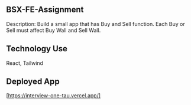 ## BSX-FE-Assignment

Description: Build a small app that has Buy and Sell function. Each Buy or Sell must affect Buy Wall and Sell Wall.

## Technology Use

React, Tailwind

## Deployed App

[https://interview-one-tau.vercel.app/]
